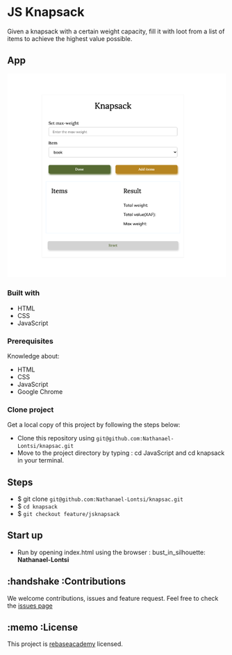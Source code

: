# JS Knapsack
Given a knapsack with a certain weight capacity, fill it with loot from a list of items to achieve the highest value possible.
## App
![sac](assets/image/sack.png)
### Built with
- HTML
- CSS
- JavaScript
### Prerequisites
Knowledge about:
- HTML
- CSS
- JavaScript
- Google Chrome
### Clone project
Get a local copy of this project by following the steps below:
- Clone this repository using `git@github.com:Nathanael-Lontsi/knapsac.git`
- Move to the project directory by typing : cd JavaScript and cd knapsack in your terminal.
## Steps
- $ git clone `git@github.com:Nathanael-Lontsi/knapsac.git`
- $ `cd knapsack`
- $ `git checkout feature/jsknapsack`
## Start up
- Run by opening index.html using the browser
: bust_in_silhouette: **Nathanael-Lontsi**
## :handshake :Contributions
We welcome contributions, issues and feature request.
Feel free to check the [issues page](https://github.com/Nathanael-Lontsi/knapsac/issues)
## :memo :License
This project is [rebaseacademy](./LICENSE) licensed.